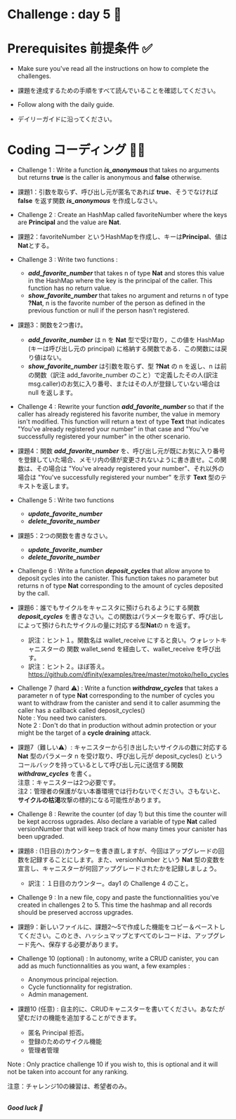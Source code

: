 # Challenge : day 5 🦆

# Prerequisites 前提条件 ✅

- Make sure you've read all the instructions on how to complete the challenges.

- 課題を達成するための手順をすべて読んでいることを確認してください。

- Follow along with the daily guide.

- デイリーガイドに沿ってください。

# Coding コーディング 🧑‍💻

- Challenge 1 : Write a function <strong> <i> is_anonymous </i> </strong> that takes no arguments but returns **true** is the caller is anonymous and **false** otherwise.

- 課題1：引数を取らず、呼び出し元が匿名であれば **true**、そうでなければ **false** を返す関数 <strong><i>is_anonymous</i></strong> を作成しなさい。

- Challenge 2 : Create an HashMap called favoriteNumber where the keys are **Principal** and the value are **Nat**.
- 課題2：favoriteNumber というHashMapを作成し、キーは**Principal**、値は**Nat**とする。

- Challenge 3 : Write two functions :
  - <strong> <i> add_favorite_number </i> </strong> that takes n of type **Nat** and stores this value in the HashMap where the key is the principal of the caller. This function has no return value.
  - <strong> <i> show_favorite_number </i> </strong> that takes no argument and returns n of type **?Nat**, n is the favorite number of the person as defined in the previous function or null if the person hasn't registered.

- 課題3：関数を2つ書け。
  - <strong><i>add_favorite_number</i></strong> は n を **Nat** 型で受け取り，この値を HashMap (キーは呼び出し元の principal) に格納する関数である．この関数には戻り値はない。
  - <strong><i>show_favorite_number</i></strong> は引数を取らず、型 **?Nat** の n を返し、n は前の関数（訳注 add_favorite_number のこと）で定義したその人(訳注 msg.caller)のお気に入り番号、またはその人が登録していない場合は null を返します。


- Challenge 4 : Rewrite your function <strong> <i> add_favorite_number </i> </strong> so that if the caller has already registered his favorite number, the value in memory isn't modified. This function will return a text of type **Text** that indicates "You've already registered your number" in that case and "You've successfully registered your number" in the other scenario.

- 課題4：関数 <strong><i>add_favorite_number</i></strong> を、呼び出し元が既にお気に入り番号を登録していた場合、メモリ内の値が変更されないように書き直せ。この関数は、その場合は "You've already registered your number"、それ以外の場合は "You've successfully registered your number" を示す **Text** 型のテキストを返します。

- Challenge 5 : Write two functions
  - <strong> <i> update_favorite_number </strong> </i>
  - <strong> <i> delete_favorite_number </strong> </i>

- 課題5：2つの関数を書きなさい。
  - <strong> <i> update_favorite_number </strong> </i>
  - <strong> <i> delete_favorite_number </strong> </i>

- Challenge 6 : Write a function <strong> <i> deposit_cycles </strong> </i> that allow anyone to deposit cycles into the canister. This function takes no parameter but returns n of type **Nat** corresponding to the amount of cycles deposited by the call.
- 課題6：誰でもサイクルをキャニスタに預けられるようにする関数 <strong><i>deposit_cycles</i></strong> を書きなさい。この関数はパラメータを取らず、呼び出しによって預けられたサイクルの量に対応する型**Nat**の n を返す。
  - 訳注：ヒント１。関数名は wallet_receive にすると良い。ウォレットキャニスターの 関数 wallet_send を経由して、wallet_receive を呼び出す。
  - 訳注：ヒント２。ほぼ答え。https://github.com/dfinity/examples/tree/master/motoko/hello_cycles

- Challenge 7 (hard ⚠️) : Write a function <strong> <i> withdraw_cycles </strong> </i> that takes a parameter n of type **Nat** corresponding to the number of cycles you want to withdraw from the canister and send it to caller asumming the caller has a callback called deposit_cycles()<br/>
  Note : You need two canisters. <br/>
  Note 2 : Don't do that in production without admin protection or your might be the target of a **cycle draining** attack.

- 課題7（難しい⚠️）: キャニスターから引き出したいサイクルの数に対応する **Nat** 型のパラメータ n を受け取り、呼び出し元が deposit_cycles() というコールバックを持っているとして呼び出し元に送信する関数 <strong><i>withdraw_cycles</i></strong> を書く。<br/>
  注意：キャニスターは2つ必要です。<br/>
  注2：管理者の保護がない本番環境では行わないでください。さもないと、**サイクルの枯渇**攻撃の標的になる可能性があります。

- Challenge 8 : Rewrite the counter (of day 1) but this time the counter will be kept accross ugprades. Also declare a variable of type **Nat** called versionNumber that will keep track of how many times your canister has been upgraded.

- 課題8 : (1日目の)カウンターを書き直しますが、今回はアップグレードの回数を記録することにします。また、versionNumber という **Nat** 型の変数を宣言し、キャニスターが何回アップグレードされたかを記録しましょう。
  - 訳注：１日目のカウンター。day1 の Challenge 4 のこと。

- Challenge 9 : In a new file, copy and paste the functionnalities you've created in challenges 2 to 5. This time the hashmap and all records should be preserved accross upgrades.

- 課題9：新しいファイルに、課題2〜5で作成した機能をコピー＆ペーストしてください。このとき、ハッシュマップとすべてのレコードは、アップグレード先へ、保存する必要があります。

- Challenge 10 (optional) : In autonomy, write a CRUD canister, you can add as much functionnalities as you want, a few examples :

  - Anonymous principal rejection.
  - Cycle functionnality for registration.
  - Admin management.

- 課題10 (任意) : 自主的に、CRUDキャニスターを書いてください。あなたが望むだけの機能を追加することができます。
  - 匿名 Principal 拒否。
  - 登録のためのサイクル機能
  - 管理者管理

Note : Only practice challenge 10 if you wish to, this is optional and it will not be taken into account for any ranking.

注意：チャレンジ10の練習は、希望者のみ。

<br/>
<strong> <i> Good luck 🎉 </strong> </i>
